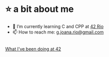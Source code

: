 # ⭐ a bit about me

- 🌱 I’m currently learning C and CPP at [42 Rio](https://42.rio/)
- 📫 How to reach me: g.joana.rio@gmail.com
<br></br>

[What I've been doing at 42](https://github.com/g-joana/42)
